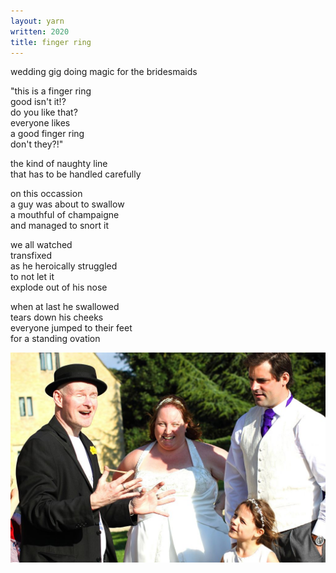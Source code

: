 ```yaml
---
layout: yarn
written: 2020
title: finger ring 
---
```


<div class="poem">
wedding gig  
doing magic  
for the bridesmaids  


"this is a finger ring  
good isn't it!?  
do you like that?  
everyone likes  
a good finger ring  
don't they?!"  


the kind of naughty line  
that has to be handled carefully  


on this occassion  
a guy was about to swallow  
a mouthful of champaigne  
and managed to snort it  


we all watched  
transfixed  
as he heroically struggled  
to not let it  
explode out of his nose  


when at last he swallowed  
tears down his cheeks  
everyone jumped to their feet  
for a standing ovation
</div>

![wedding magic](/assets/images/bucket/bellinger010.jpg "wedding magic")
